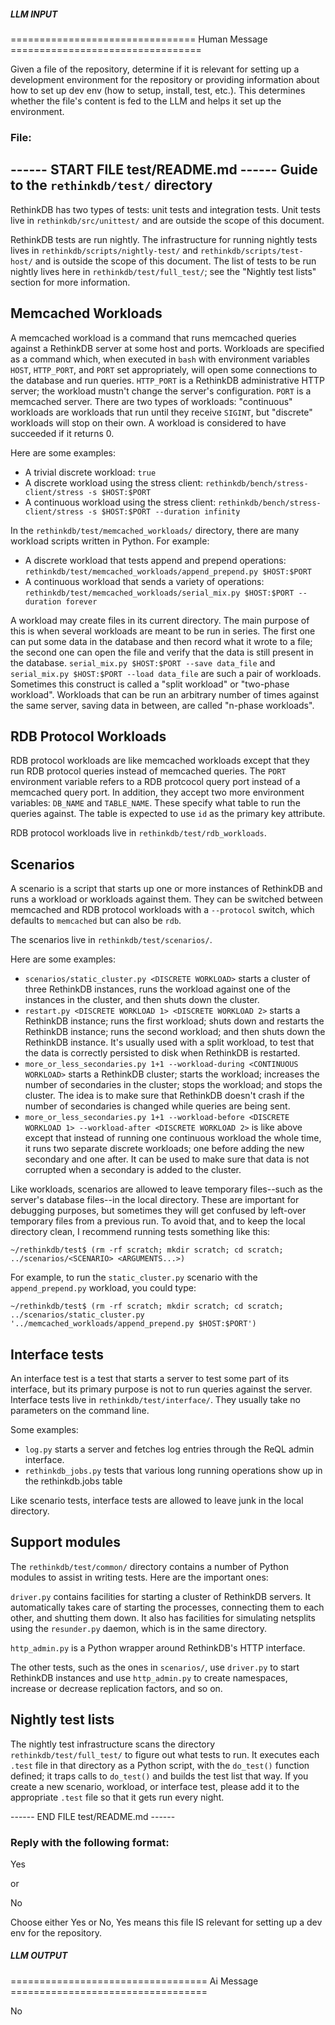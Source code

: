 ##### LLM INPUT #####
================================ Human Message =================================

Given a file of the repository, determine if it is relevant for setting up a development environment for the repository or providing information about how to set up dev env (how to setup, install, test, etc.). This determines whether the file's content is fed to the LLM and helps it set up the environment.

### File:
------ START FILE test/README.md ------
Guide to the `rethinkdb/test/` directory
---------------------------------------

RethinkDB has two types of tests: unit tests and integration tests. Unit tests
live in `rethinkdb/src/unittest/` and are outside the scope of this document.

RethinkDB tests are run nightly. The infrastructure for running nightly tests
lives in `rethinkdb/scripts/nightly-test/` and `rethinkdb/scripts/test-host/`
and is outside the scope of this document. The list of tests to be run nightly
lives here in `rethinkdb/test/full_test/`; see the "Nightly test lists" section
for more information.

Memcached Workloads
-------------------

A memcached workload is a command that runs memcached queries against a
RethinkDB server at some host and ports. Workloads are specified as a command
which, when executed in `bash` with environment variables `HOST`, `HTTP_PORT`,
and `PORT` set appropriately, will open some connections to the database and run
queries. `HTTP_PORT` is a RethinkDB administrative HTTP server; the workload
mustn't change the server's configuration. `PORT` is a memcached server. There
are two types of workloads: "continuous" workloads are workloads that run until
they receive `SIGINT`, but "discrete" workloads will stop on their own. A
workload is considered to have succeeded if it returns 0.

Here are some examples:
* A trivial discrete workload: 
    `true`
* A discrete workload using the stress client:
    `rethinkdb/bench/stress-client/stress -s $HOST:$PORT`
* A continuous workload using the stress client:
    `rethinkdb/bench/stress-client/stress -s $HOST:$PORT --duration infinity`

In the `rethinkdb/test/memcached_workloads/` directory, there are many workload scripts
written in Python. For example:
* A discrete workload that tests append and prepend operations:
    `rethinkdb/test/memcached_workloads/append_prepend.py $HOST:$PORT`
* A continuous workload that sends a variety of operations:
    `rethinkdb/test/memcached_workloads/serial_mix.py $HOST:$PORT --duration forever`

A workload may create files in its current directory. The main purpose of this
is when several workloads are meant to be run in series. The first one can put
some data in the database and then record what it wrote to a file; the second
one can open the file and verify that the data is still present in the database.
`serial_mix.py $HOST:$PORT --save data_file` and `serial_mix.py $HOST:$PORT
--load data_file` are such a pair of workloads. Sometimes this construct is
called a "split workload" or "two-phase workload". Workloads that can be run an
arbitrary number of times against the same server, saving data in between, are
called "n-phase workloads".

RDB Protocol Workloads
----------------------

RDB protocol workloads are like memcached workloads except that they run RDB
protocol queries instead of memcached queries. The `PORT` environment variable
refers to a RDB protcocol query port instead of a memcached query port. In
addition, they accept two more environment variables: `DB_NAME` and
`TABLE_NAME`. These specify what table to run the queries against. The table is
expected to use `id` as the primary key attribute.

RDB protocol workloads live in `rethinkdb/test/rdb_workloads`.

Scenarios
---------

A scenario is a script that starts up one or more instances of RethinkDB and
runs a workload or workloads against them. They can be switched between
memcached and RDB protocol workloads with a `--protocol` switch, which defaults
to `memcached` but can also be `rdb`.

The scenarios live in `rethinkdb/test/scenarios/`.

Here are some examples:
* `scenarios/static_cluster.py <DISCRETE WORKLOAD>` starts a cluster of three
    RethinkDB instances, runs the workload against one of the instances in the
    cluster, and then shuts down the cluster.
* `restart.py <DISCRETE WORKLOAD 1> <DISCRETE WORKLOAD 2>` starts a RethinkDB
    instance; runs the first workload; shuts down and restarts the RethinkDB
    instance; runs the second workload; and then shuts down the RethinkDB
    instance. It's usually used with a split workload, to test that the data is
    correctly persisted to disk when RethinkDB is restarted.
* `more_or_less_secondaries.py 1+1 --workload-during <CONTINUOUS WORKLOAD>` starts
    a RethinkDB cluster; starts the workload; increases the number of
    secondaries in the cluster; stops the workload; and stops the cluster. The
    idea is to make sure that RethinkDB doesn't crash if the number of
    secondaries is changed while queries are being sent.
* `more_or_less_secondaries.py 1+1 --workload-before <DISCRETE WORKLOAD 1> --workload-after <DISCRETE WORKLOAD 2>` is
    like above except that instead of running one continuous workload the whole
    time, it runs two separate discrete workloads; one before adding the new
    secondary and one after. It can be used to make sure that data is not
    corrupted when a secondary is added to the cluster.

Like workloads, scenarios are allowed to leave temporary files--such as the
server's database files--in the local directory. These are important for
debugging purposes, but sometimes they will get confused by left-over temporary
files from a previous run. To avoid that, and to keep the local directory clean,
I recommend running tests something like this:

    ~/rethinkdb/test$ (rm -rf scratch; mkdir scratch; cd scratch; ../scenarios/<SCENARIO> <ARGUMENTS...>)

For example, to run the `static_cluster.py` scenario with the
`append_prepend.py` workload, you could type:

    ~/rethinkdb/test$ (rm -rf scratch; mkdir scratch; cd scratch; ../scenarios/static_cluster.py '../memcached_workloads/append_prepend.py $HOST:$PORT')

Interface tests
---------------

An interface test is a test that starts a server to test some part of its
interface, but its primary purpose is not to run queries against the server.
Interface tests live in `rethinkdb/test/interface/`. They usually take no
parameters on the command line.

Some examples:
* `log.py` starts a server and fetches log entries through the ReQL admin
interface.
* `rethinkdb_jobs.py` tests that various long running operations show up in the
rethinkdb.jobs table

Like scenario tests, interface tests are allowed to leave junk in the local
directory.

Support modules
---------------

The `rethinkdb/test/common/` directory contains a number of Python modules to
assist in writing tests. Here are the important ones:

`driver.py` contains facilities for starting a cluster of RethinkDB servers. It
automatically takes care of starting the processes, connecting them to each
other, and shutting them down. It also has facilities for simulating netsplits
using the `resunder.py` daemon, which is in the same directory.

`http_admin.py` is a Python wrapper around RethinkDB's HTTP interface.

The other tests, such as the ones in `scenarios/`, use `driver.py` to start
RethinkDB instances and use `http_admin.py` to create namespaces, increase or
decrease replication factors, and so on.

Nightly test lists
------------------

The nightly test infrastructure scans the directory `rethinkdb/test/full_test/`
to figure out what tests to run. It executes each `.test` file in that directory
as a Python script, with the `do_test()` function defined; it traps calls to
`do_test()` and builds the test list that way. If you create a new scenario,
workload, or interface test, please add it to the appropriate `.test` file so
that it gets run every night.

------ END FILE test/README.md ------

### Reply with the following format:

<rel>Yes</rel>

or

<rel>No</rel>

Choose either Yes or No, Yes means this file IS relevant for setting up a dev env for the repository.

##### LLM OUTPUT #####
================================== Ai Message ==================================

<rel>No</rel>